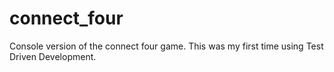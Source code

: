 # connect_four
Console version of the connect four game. This was my first time using Test Driven Development. 

